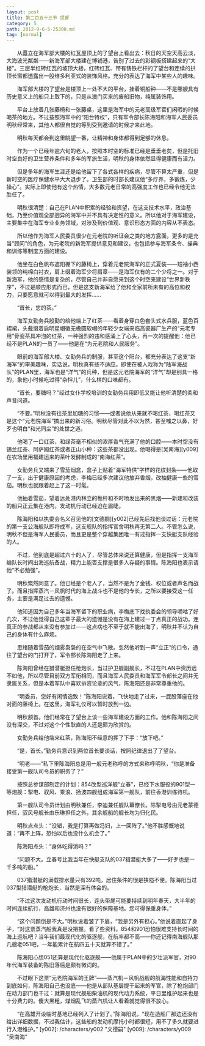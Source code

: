 ```yaml
---
layout: post
title: 第二百五十三节 提督
category: 5
path: 2012-9-6-5-25300.md
tag: [normal]
---
```


　　从矗立在海军部大楼的红瓦屋顶上的了望台上看出去：秋日的天空天高云淡，大海波光粼粼——新海军部大楼建在博铺港，告别了过去的彩钢板搭建起来的“大楼”。三层半红砖红瓦的坡顶大楼，红砖红瓦、带有铸铁栏杆的了望台和连续的拱顶长窗都透露出一股维多利亚式的装饰风格。充分的表达了海军中某些人的趣味。

　　海军部大楼的了望台是楼顶上一处不大的平台，挂着铜船钟——不是哪艘具有历史意义上的船只上取下的，只是从澳门买来的废船旧物，纯属装饰用。

　　平台上放着几张藤椅和一张藤桌，这里是海军中的元老高级军官们闲暇的时候喝茶的地方。不过按照海军中的“阳台特权”，只有军令部长陈海阳和海军人民委员明秋经常来，其他人都很自觉的等到受到邀请的时候才来此地。

　　明秋每天都会到这里眺望一番，让精神和身体都得到足够的休息。

　　作为一个已经年逾六旬的老人，按照本时空的标准已经是垂垂老矣，但是托旧时空良好的卫生营养条件和多年的军旅生活，明秋的身体依然显得健康而有活力。

　　但是多年的海军生涯还是给他留下了各式各样的疾病，尽管不算太严重，但是新时空的医疗保健水平大大退步了。卫生部的时部长建议他“多疗养，多锻炼，少操心”。实际上即使他有这个热情，大多数元老日常的高强度工作也已经令他无法胜任了。

　　明秋很清楚：自己在PLAN中积累的经验和资望，在这支技术水平，政治基础，乃至价值观全部迥异的海军中并不具有决定性的意义。所以他对于海军建设，主要集中在海军专业业务领域，对涉及到价值观、意识形态方面的内容从不表态。

　　所以他作为海军人民委员很少在元老院的听证会之类的地方露面，更多的是充当“顾问”的角色，为元老院的新海军提供意见和建议，也包括参与海军条令、操典和训练等制度方面的建设。

　　他坐在白色帆布遮阳棚下的藤椅上，穿着元老院海军的正式夏装——短袖小西装领的纯棉白衬衣，肩上缀着海军少将肩章——是海军仅有的二个少将之一。对于新海军，他的感情是复杂的，尽管自己并非自愿来到这个时空来建设“世界新秩序”，不过是顺应形式而已，但是这支新海军给了他和全家前所未有的高位和权力，只要愿意就可以得到最大的发挥……

　　“首长，您的茶。”

　　海军女勤务兵殷勤的给他端上了红茶——看着身穿白色套头式水兵服，蓝色百褶裙，头戴缀着启明星帽徽无檐圆软帽的年轻少女端来临高瓷器厂生产的“元老专用”骨瓷茶具冲泡的红茶，一种强烈的违和感涌上了心头，再一次的提醒他：他已经不是PLAN的一员了——他是在“为元老院和人民服务”。

　　眼前的海军部大楼、女勤务兵的制服，甚至这个阳台，都充分表达了这支“新海军”的审美趣味，实话说，明秋真有些不适应。即使在被人戏称为“陆军海战队”的PLAN里，海军也是“洋气”的兵种，但是这元老院海军的“洋气”却是别具一格的，象他小时候吃过得“杂拌儿”，什么样的口味都有。

　　“首长，要糖吗？”经过女仆学校培训的女勤务兵用即低又能让他听清楚的柔和声音问道。

　　“不要。”明秋没有往茶里加糖的习惯——或者说他从来就不喝红茶，喝红茶又是这个“元老院海军”搞出来的新习俗。明秋尽管对此不以为然，甚至嗤之以鼻，好歹也明白“和光同尘”的处世之道。

　　他喝了一口红茶，和绿茶毫不相似的浓厚香气充满了他的口腔——本时空没有锡兰红茶、阿萨姆红茶或者正山小种：这些茶都没出现。他喝得是[吴南海][y009]在农场里用福建运来的茶叶发酵制成的“南海红茶”。

　　女勤务兵又端来了雪茄烟盒，盒子上贴着“海军特供”字样的花纹封条——他取了一支，出于健康原因的考虑，李梅已经多次建议他放弃香烟，改抽健康一些的雪茄。明秋也就跟着赶上了这一时髦。

　　他抽着雪茄，望着远处港内林立的桅杆和不时喷发出来的黑烟——新建和改装的船只正云集在港内，发动机行动已经迫在眉睫。

　　陈海阳和以执委会名义召见他的[文德嗣][y002]已经先后找他谈过话：元老院的第一支公海舰队即将成军，这支舰队的指挥官舍明秋再无第二人。不管怎么说，明秋不但是海军人民委员，而且更是整个穿越集团唯一有过指挥一支快艇支队经验的人。

　　不过，他到底是超过六十的人了，尽管总体来说还算健康，但是指挥一支海军编队长时间出海巡航备战，精力上能否支撑是很多人存疑的事情。陈海阳也表示请他“不必勉强”。

　　明秋慨然同意了。他已经是个老人了，当然不是为了金钱、权位或者声名而战了。而且指挥蒸汽－风帆时代的海上战斗也不是他的专长，之所以要接受这一任务，主要是满足过去的遗憾。

　　他知道因为自己多年当海军留下的职业病，李梅底下找执委会的领导嘀咕了好几次，不过他觉得自己这辈子最大的遗憾是没有在海上建过一丁点真正的战功。连真正的参战都从来没有参加过——这点病也不至于就不能出海了，明秋并不认为自己的身体有什么麻烦。

　　思绪随着雪茄的烟雾袅袅的在空气中飞散。忽然他听到一声“立正”的口令，通往了望台的门打开了，军令部长陈海阳走了上来。

　　陈海阳曾经在猎潜艇担任枪炮长，当过护卫舰副舰长，不过在PLAN中资历远不如他，所以尽管目前双方军衔相同，而且海军人民委员和海军军令部长之间并无隶属关系，但是本着军队中喜欢排资论辈的风气，陈海阳还是非常尊重他的。

　　“明委员，您好有闲情逸致！”陈海阳说着，飞快地走了过来，一屁股落座在他对面的藤椅上。在这里，海军礼仪可以暂时放到一边。

　　明秋颔首。他们经常在了望台上谈一些海军建设方面的工作。他和陈海阳之间没有深交，不过对这个个性耿直的人还是颇为欣赏的。

　　女勤务兵给他端来红茶，陈海阳不经意的挥了下手：“放下吧。”

　　“是，首长。”勤务兵意识到两位首长要谈话，按照纪律退出了了望台。

　　“明老——”私下里陈海阳总是用一般元老称呼的方式来称呼明秋，“你是准备接受第一舰队司令员的职务了？”

　　按照总参谋部制定的计划：854改型巡洋舰“立春”，已经下水服役的901型一等炮舰：掣电、驭风、乘浪、扬波四舰组成海军第一舰队，前往香港训练待机。

　　第一舰队司令员计划由明秋兼任，李迪兼任舰队幕僚长。除掣电号由元老蒙德担任，驭风号舰长由乐琳担任之外，其余舰船的舰长均为归化民。

　　明秋点点头：“没错，我是打算再做冯妇，上一回阵了。”他不胜感慨地说道：“再不上阵，恐怕以后也没什么机会了。”

　　陈海阳点头：“身体吃得消吗？”

　　“问题不大。立春号比我当年在快艇支队的037猎潜艇大多了——好歹也是一千多吨的船。”

　　037猎潜艇的满载排水量只有392吨，居住条件的很是狭隘不便。陈海阳当过037型猎潜艇的枪炮长，当然是深有体会的。

　　“不过这次发动机行动时间很长，连头带尾可能要持续到明年春天，大半年的时间连续航行，高雄和济州也没有很好的保障基地。您可得保重身体。”

　　“这个问题倒是不大。”明秋说着皱了下眉，“我是另外有担心。”他说着直起了身子，“对这票蒸汽船我真是没把握。看了些资料。854和901恐怕很难支持长时间的海上巡航吧？当年我们最现代化的驱逐舰，在航率都不高——你还记得南海舰队那几艘老051吧，一年能累计在航四五十天就算不错了。”

　　陈海阳心想051还算是现代化驱逐舰——他属于PLAN中的少壮派军官，对90年代海军装备的陈旧落后是颇有微词的。

　　不过眼下这票“元老院海军的王牌”——蒸汽机－风帆战舰的航海性能和自持力到底如何，陈海阳自己也没底——他是从部队基层提干起来的军官，除了枪炮部门在动力部门也干过：就算是现代舰船柴油机的现代动力系统，平日里维护起来也是十分费力的。傻大黑粗，煤烟乱飞的蒸汽机让人看着就觉得很不放心。

　　“在高雄开设临时基地已经列入了计划了。”陈海阳说，“现在造船厂那边还没有给出详细数据，不过我估计，这些船的发动机摩托小时都很短，用不了多久就要进行入港维护。”
[y002]: /characters/y002 "文德嗣"
[y009]: /characters/y009 "吴南海"
